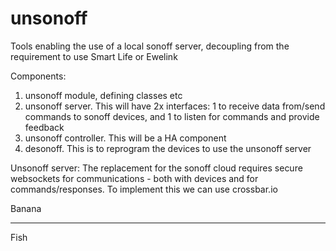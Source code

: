 # unsonoff
Tools enabling the use of a local sonoff server, decoupling from the requirement to use Smart Life or Ewelink

Components:
1. unsonoff module, defining classes etc
2. unsonoff server. This will have 2x interfaces: 1 to receive data from/send commands to sonoff devices, and 1 to listen for commands and provide feedback
3. unsonoff controller. This will be a HA component
4. desonoff. This is to reprogram the devices to use the unsonoff server

Unsonoff server:
The replacement for the sonoff cloud requires secure websockets for communications - both with devices and for commands/responses. To implement this we can use crossbar.io

Banana
___
Fish
